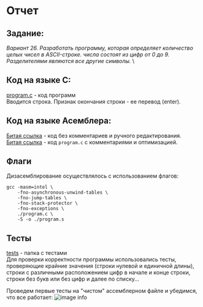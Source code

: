 # Отчет

## Задание:
*Вариант 26. Разработать программу, которая определяет количество целых чисел в ASCII-строке. числа состоят из цифр от 0 до 9. Разделителями являются все другие символы.* \

## Код на языке С:
[program.c](https://github.com/1rlan/csaihw/blob/master/homework%20%E2%84%962/program.c) - код программ\
Вводится строка. Признак окончания строки - ее перевод (enter).

## Код на языке Асемблера:
[Битая ссылка](https://github.com/1rlan/csaihw/blob/master/homework%20%E2%84%962/program.c) - код без комментариев и ручного редактирования.\
[Битая ссылка](https://github.com/1rlan/csaihw/blob/master/homework%20%E2%84%961/clean.s) - код  ```program.c```  c комментариями и оптимизацией.

## Флаги 
Дизасемблирование осуществлялось с использованием флагов:
```terminal
gcc -masm=intel \
    -fno-asynchronous-unwind-tables \
    -fno-jump-tables \
    -fno-stack-protector \
    -fno-exceptions \
    ./program.c \
    -S -o ./program.s
```

## Тесты 
[tests](https://github.com/1rlan/csaihw/tree/master/homework%20%E2%84%962/tests) - папка с тестами\
Для проверки корректности программы использовались тесты, проверяющие крайние значения (строки нулевой и единичной длины), строки с различными расположением цифр в начале и конце строки, строки без букв или без цифр и далее по списку...

Проведем первые тесты на "чистом" ассемблерном файле и убедимся, что все работает:
![image info](images/first_test.png)
